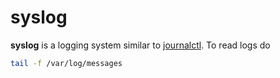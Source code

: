 # syslog

**syslog** is a logging system similar to [journalctl](./journalctl.md). To read
logs do

```sh
tail -f /var/log/messages
```
